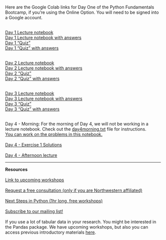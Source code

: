 Here are the Google Colab links for Day One of the Python Fundamentals Bootcamp, if you’re using the Online Option. You will need to be signed into a Google account.
 
<br>[Day 1 Lecture notebook](https://colab.research.google.com/github/nuitrcs/pythonBootcamp_4Day/blob/main/day1Lecture.ipynb)
<br>[Day 1 Lecture notebook with answers](https://colab.research.google.com/github/nuitrcs/pythonBootcamp_4Day/blob/main/day1Lecture-answers.ipynb)
<br>[Day 1 “Quiz”](https://colab.research.google.com/github/nuitrcs/pythonBootcamp_4Day/blob/main/day1Quiz.ipynb)
<br>[Day 1 “Quiz” with answers](https://colab.research.google.com/github/nuitrcs/pythonBootcamp_4Day/blob/main/day1Quiz-answers.ipynb)

<br>[Day 2 Lecture notebook](https://colab.research.google.com/github/nuitrcs/pythonBootcamp_4Day/blob/main/day2Lecture.ipynb)
<br>[Day 2 Lecture notebook with answers](https://colab.research.google.com/github/nuitrcs/pythonBootcamp_4Day/blob/main/day2Lecture-answers.ipynb)
<br>[Day 2 “Quiz”](https://colab.research.google.com/github/nuitrcs/pythonBootcamp_4Day/blob/main/day2Quiz.ipynb)
<br>[Day 2 “Quiz” with answers](https://colab.research.google.com/github/nuitrcs/pythonBootcamp_4Day/blob/main/day2Quiz-answers.ipynb)

<br>[Day 3 Lecture notebook](https://colab.research.google.com/github/nuitrcs/pythonBootcamp_4Day/blob/main/day3Lecture.ipynb)
<br>[Day 3 Lecture notebook with answers](https://colab.research.google.com/github/nuitrcs/pythonBootcamp_4Day/blob/main/day3Lecture-answers.ipynb)
<br>[Day 3 “Quiz”](https://colab.research.google.com/github/nuitrcs/pythonBootcamp_4Day/blob/main/day3Quiz.ipynb)
<br>[Day 3 “Quiz” with answers](https://colab.research.google.com/github/nuitrcs/pythonBootcamp_4Day/blob/main/day3Quiz-answers.ipynb)

<br>Day 4 - Morning: For the morning of Day 4, we will not be working in a lecture notebook. Check out the [day4morning.txt](https://github.com/nuitrcs/pythonBootcamp_4Day/blob/main/day4morning.txt) file for instructions.
<br>[You can work on the problems in this notebook.](https://colab.research.google.com/github/nuitrcs/pythonBootcamp_4Day/blob/main/day4morning.ipynb)
<br><br>[Day 4 - Exercise 1 Solutions](https://colab.research.google.com/github/nuitrcs/pythonBootcamp_4Day/blob/main/staff_solution/day4Exercise_efren.ipynb)
<br><br>[Day 4 - Afternoon lecture](https://colab.research.google.com/github/nuitrcs/pythonBootcamp_4Day/blob/main/day4Lecture_OOP.ipynb)
<!--
<br>[Day 4 Afternoon Lecture notebook](https://colab.research.google.com/github/nuitrcs/pythonBootcamp_4Day/blob/main/day4afternoonLecture.ipynb)
<br>[Day 4 Afternoon Game notebook](https://colab.research.google.com/github/nuitrcs/pythonBootcamp_4Day/blob/main/day4afternoonGame.ipynb)

<br>[Day 4 Morning Exercise Solution Using Nested Dictionary](https://github.com/nuitrcs/pythonBootcamp_4Day/blob/a040952d60ab5a34ddda37251200ff15389792cc/day4morning_dict_solution_john.ipynb)
<br>[Day 4 Morning Exercise Solution Using Nested List (List of lists)](https://github.com/nuitrcs/pythonBootcamp_4Day/blob/main/day4Exercise_efren.ipynb)
-->
<!-- Google Colab links:
<br>[Day 4 - Exercise 2](https://colab.research.google.com/github/nuitrcs/pythonBootcamp_4Day/blob/main/day4Exercise2_OOP.ipynb)
<br>[Exercise 2 Solutions](https://colab.research.google.com/github/nuitrcs/pythonBootcamp_4Day/blob/main/staff_solution/day4Exercise2_OOP_solutions.ipynb)
-->

<hr>
<b>Resources</b>
<br><br><a href = "https://www.it.northwestern.edu/departments/it-services-support/research/research-events.html" target="_blank" rel="noopener noreferrer">Link to upcoming workshops</a>
<br><br><a href = "https://services.northwestern.edu/TDClient/30/Portal/Requests/ServiceDet?ID=93" target = "_blank">Request a free consultation (only if you are Northwestern affiliated)</a>
<br><br><a href = "https://github.com/nuitrcs/NextStepsInPython" target = "_blank">Next Steps in Python (1hr long, free workshops)</a>
<br><br><a href = "https://www.it.northwestern.edu/departments/it-services-support/research/" target = "_blank">Subscribe to our mailing list!</a>
<br><br>If you use a lot of tabular data in your research. You might be interested in the Pandas package. We have upcoming workshops, but also you can access previous introductory materials <a href = "https://github.com/nuitrcs/pandas_intro">here</a>.
